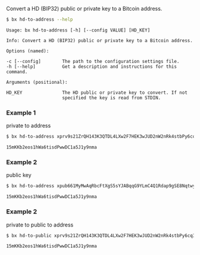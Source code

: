 Convert a HD (BIP32) public or private key to a Bitcoin address.   
```sh
$ bx hd-to-address --help
```
```
Usage: bx hd-to-address [-h] [--config VALUE] [HD_KEY]                   

Info: Convert a HD (BIP32) public or private key to a Bitcoin address.   

Options (named):

-c [--config]        The path to the configuration settings file.        
-h [--help]          Get a description and instructions for this command.

Arguments (positional):

HD_KEY               The HD public or private key to convert. If not     
                     specified the key is read from STDIN.   
```
### Example 1
private to address
```sh
$ bx hd-to-address xprv9s21ZrQH143K3QTDL4LXw2F7HEK3wJUD2nW2nRk4stbPy6cq3jPPqjiChkVvvNKmPGJxWUtg6LnF5kejMRNNU3TGtRBeJgk33yuGBxrMPHi
```
```
15mKKb2eos1hWa6tisdPwwDC1a5J1y9nma
```
### Example 2
public key
```sh
$ bx hd-to-address xpub661MyMwAqRbcFtXgS5sYJABqqG9YLmC4Q1Rdap9gSE8NqtwybGhePY2gZ29ESFjqJoCu1Rupje8YtGqsefD265TMg7usUDFdp6W1EGMcet8
```
```
15mKKb2eos1hWa6tisdPwwDC1a5J1y9nma
```
### Example 2
private to public to address
```sh
$ bx hd-to-public xprv9s21ZrQH143K3QTDL4LXw2F7HEK3wJUD2nW2nRk4stbPy6cq3jPPqjiChkVvvNKmPGJxWUtg6LnF5kejMRNNU3TGtRBeJgk33yuGBxrMPHi | bx hd-to-address
```
```
15mKKb2eos1hWa6tisdPwwDC1a5J1y9nma
```